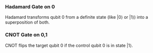 ### Hadamard Gate on 0
Hadamard transforms qubit 0 from a definite state (like |0⟩ or |1⟩) into a superposition of both.

### CNOT Gate on 0,1
CNOT flips the target qubit 0 if the control qubit 0 is in state |1⟩.

